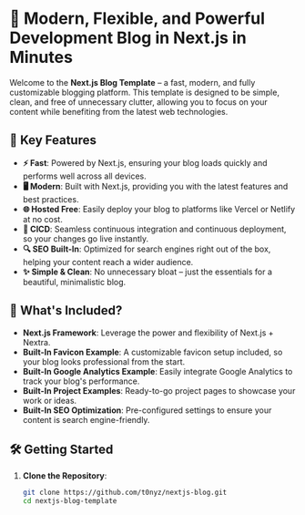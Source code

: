 # 🚀 Modern, Flexible, and Powerful Development Blog in Next.js in Minutes

Welcome to the **Next.js Blog Template** – a fast, modern, and fully customizable blogging platform. This template is designed to be simple, clean, and free of unnecessary clutter, allowing you to focus on your content while benefiting from the latest web technologies.

## 🌟 Key Features

- **⚡ Fast**: Powered by Next.js, ensuring your blog loads quickly and performs well across all devices.
- **🖥️ Modern**: Built with Next.js, providing you with the latest features and best practices.
- **🌐 Hosted Free**: Easily deploy your blog to platforms like Vercel or Netlify at no cost.
- **🔄 CICD**: Seamless continuous integration and continuous deployment, so your changes go live instantly.
- **🔍 SEO Built-In**: Optimized for search engines right out of the box, helping your content reach a wider audience.
- **✨ Simple & Clean**: No unnecessary bloat – just the essentials for a beautiful, minimalistic blog.

## 🚀 What's Included?

- **Next.js Framework**: Leverage the power and flexibility of Next.js + Nextra.
- **Built-In Favicon Example**: A customizable favicon setup included, so your blog looks professional from the start.
- **Built-In Google Analytics Example**: Easily integrate Google Analytics to track your blog's performance.
- **Built-In Project Examples**: Ready-to-go project pages to showcase your work or ideas.
- **Built-In SEO Optimization**: Pre-configured settings to ensure your content is search engine-friendly.

## 🛠️ Getting Started

1. **Clone the Repository**:
   ```bash
   git clone https://github.com/t0nyz/nextjs-blog.git
   cd nextjs-blog-template
